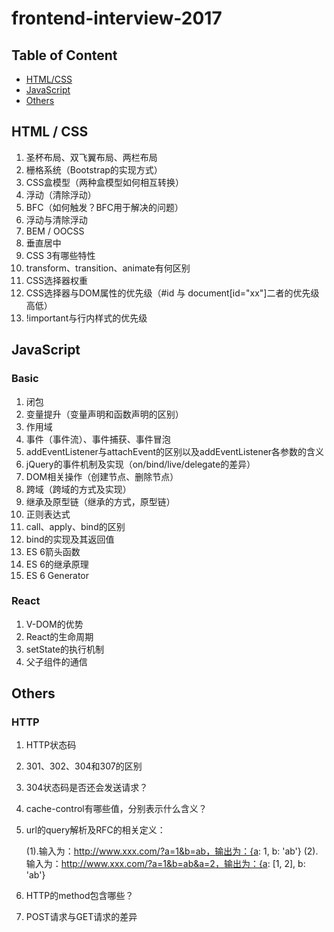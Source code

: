 # frontend-interview-2017

## Table of Content

* [HTML/CSS](#HTML/CSS)
* [JavaScript](#JavaScript)
* [Others](#Others)

## HTML / CSS

1. 圣杯布局、双飞翼布局、两栏布局
2. 栅格系统（Bootstrap的实现方式）
3. CSS盒模型（两种盒模型如何相互转换）
4. 浮动（清除浮动）
5. BFC（如何触发？BFC用于解决的问题）
6. 浮动与清除浮动
7. BEM / OOCSS
8. 垂直居中
9. CSS 3有哪些特性
10. transform、transition、animate有何区别
11. CSS选择器权重
12. CSS选择器与DOM属性的优先级（#id 与 document[id="xx"]二者的优先级高低）
13. !important与行内样式的优先级

## JavaScript

### Basic

1. 闭包
2. 变量提升（变量声明和函数声明的区别）
3. 作用域
4. 事件（事件流）、事件捕获、事件冒泡
5. addEventListener与attachEvent的区别以及addEventListener各参数的含义
6. jQuery的事件机制及实现（on/bind/live/delegate的差异）
7. DOM相关操作（创建节点、删除节点）
8. 跨域（跨域的方式及实现）
9. 继承及原型链（继承的方式，原型链）
10. 正则表达式
11. call、apply、bind的区别
12. bind的实现及其返回值
13. ES 6箭头函数
14. ES 6的继承原理
15. ES 6 Generator

### React

1. V-DOM的优势
2. React的生命周期
3. setState的执行机制
4. 父子组件的通信

## Others

### HTTP

1. HTTP状态码
2. 301、302、304和307的区别
3. 304状态码是否还会发送请求？
3. cache-control有哪些值，分别表示什么含义？
4. url的query解析及RFC的相关定义：

	(1).输入为：http://www.xxx.com/?a=1&b=ab，输出为：{a: 1, b: 'ab'}
	(2).输入为：http://www.xxx.com/?a=1&b=ab&a=2，输出为：{a: [1, 2], b: 'ab'}

5. HTTP的method包含哪些？
6. POST请求与GET请求的差异
	